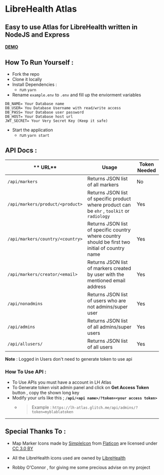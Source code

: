 # LibreHealth Atlas
## Easy to use Atlas for LibreHealth written in NodeJS and Express

#### [DEMO](https://lh-atlas.glitch.me/)



## How To Run Yourself : 
* Fork the repo
* Clone it locally
* Install Dependencies : 
    * run `yarn`
* Rename `example.env` to `.env` and fill up the enviorment variables
```
DB_NAME= Your Database name
DB_USER= You Database Username with read/write access
DB_PASS= Your Database user password
DB_HOST= Your Database host url
JWT_SECRET= Your Very Secret Key (Keep it safe)
```
* Start the application
    * run `yarn start`


## API Docs :
|** URL**| **Usage**  | Token Needed|
|---|---|---|
|`/api/markers`| Returns JSON list of all markers|No|
|`/api/markers/product/<product>`|Returns JSON list of specific product where product can be `ehr` , `toolkit` or `radiology`| Yes|
|`/api/markers/country/<country>`|Returns JSON list of specific country where country should be first two initial of country name| Yes|
|`/api/markers/creator/<email>`|Returns JSON list of markers created by user with the mentioned email address|Yes|
|`/api/nonadmins`| Returns JSON list of users who are not admins/super user| Yes|
|`/api/admins`|Returns JSON list of all admins/super users|Yes|
|`/api/allusers/`|Returns JSON list of all users|Yes|

**Note** : Logged in Users don't need to generate token to use api

### How To Use API :
* To Use APIs you must have a account in LH Atlas
* To Generate token visit admin panel and click on **Get Access Token** button , copy the shown long key
* Modify your urls like this ;
**`/api/<api name>/?token=<your access token>`**
    * > Example : `https://lh-atlas.glitch.me/api/admins/?token=myblablatoken`
    
---
## Special Thanks To : 
* Map Marker Icons made by [SimpleIcon](https://www.flaticon.com/authors/simpleicon) from [Flaticon](https://www.flaticon.com/) are licensed under [CC 3.0 BY](http://creativecommons.org/licenses/by/3.0/)
                
* All the LibreHealth icons used are owned by [LibreHealth](http://librehealth.io)

* Robby O'Connor , for giving me some precious advise on my project